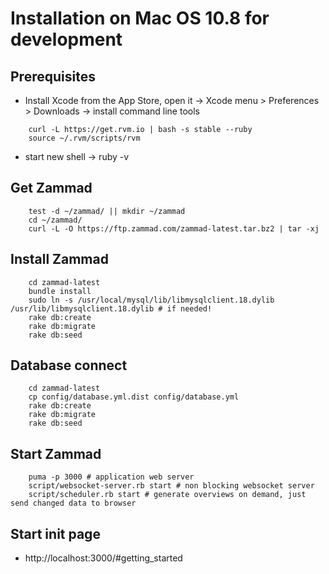 Installation on Mac OS 10.8 for development
===========================================

Prerequisites
------------
* Install Xcode from the App Store, open it -> Xcode menu > Preferences > Downloads -> install command line tools

````shell
    curl -L https://get.rvm.io | bash -s stable --ruby
    source ~/.rvm/scripts/rvm
````
* start new shell -> ruby -v

Get Zammad
----------

````shell
    test -d ~/zammad/ || mkdir ~/zammad
    cd ~/zammad/
    curl -L -O https://ftp.zammad.com/zammad-latest.tar.bz2 | tar -xj
````

Install Zammad
--------------

````shell
    cd zammad-latest
    bundle install
    sudo ln -s /usr/local/mysql/lib/libmysqlclient.18.dylib /usr/lib/libmysqlclient.18.dylib # if needed!
    rake db:create
    rake db:migrate
    rake db:seed
````

Database connect
--------------

````shell
    cd zammad-latest
    cp config/database.yml.dist config/database.yml
    rake db:create
    rake db:migrate
    rake db:seed
````

Start Zammad
------------

````shell
    puma -p 3000 # application web server
    script/websocket-server.rb start # non blocking websocket server
    script/scheduler.rb start # generate overviews on demand, just send changed data to browser
````

Start init page
---------------
* http://localhost:3000/#getting_started
